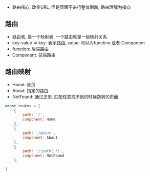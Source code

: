 - 路由核心: 改变URL, 但是页面不进行整体刷新, 路由理解为指向

## 路由
- 路由表, 是一个映射表. 一个路由就是一组映射关系
- key-value => key: 表示路由, value: 可以为function 或者 Component
- function: 后端路由
- Component: 前端路由

## 路由映射
- Home: 首页
- About: 指定的路由
- NotFound: 通过正则, 匹配任意找不到的时候跳转的页面
```js
const routes = [
    {
        path: '/',
        component: Home
    },
    {
        path: '/about',
        component: About
    },
    {
        path: '/:path(.*)',
        component: NotFound
    },
    
]
```